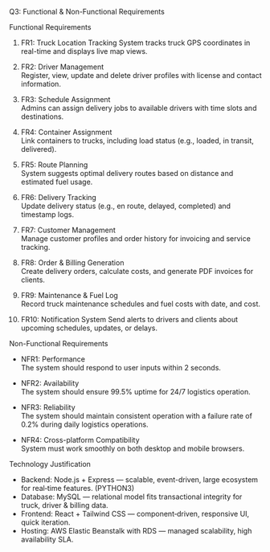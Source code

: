 Q3: Functional & Non-Functional Requirements

Functional Requirements
1. FR1: Truck Location Tracking
   System tracks truck GPS coordinates in real-time and displays live map views.

2. FR2: Driver Management  
   Register, view, update and delete driver profiles with license and contact information.

3. FR3: Schedule Assignment  
   Admins can assign delivery jobs to available drivers with time slots and destinations.

4. FR4: Container Assignment  
   Link containers to trucks, including load status (e.g., loaded, in transit, delivered).

5. FR5: Route Planning  
   System suggests optimal delivery routes based on distance and estimated fuel usage.

6. FR6: Delivery Tracking  
   Update delivery status (e.g., en route, delayed, completed) and timestamp logs.

7. FR7: Customer Management  
   Manage customer profiles and order history for invoicing and service tracking.

8. FR8: Order & Billing Generation  
   Create delivery orders, calculate costs, and generate PDF invoices for clients.

9. FR9: Maintenance & Fuel Log  
   Record truck maintenance schedules and fuel costs with date, and cost.

10. FR10: Notification System 
    Send alerts to drivers and clients about upcoming schedules, updates, or delays.

Non-Functional Requirements
- NFR1: Performance  
  The system should respond to user inputs within 2 seconds.

- NFR2: Availability  
  The system should ensure 99.5% uptime for 24/7 logistics operation.

- NFR3: Reliability  
  The system should maintain consistent operation with a failure rate of 0.2% during daily logistics operations.

- NFR4: Cross-platform Compatibility  
  System must work smoothly on both desktop and mobile browsers.

Technology Justification
- Backend: Node.js + Express — scalable, event-driven, large ecosystem for real‑time features.  (PYTHON3)
- Database: MySQL — relational model fits transactional integrity for truck, driver & billing data.  
- Frontend: React + Tailwind CSS — component‑driven, responsive UI, quick iteration.  
- Hosting: AWS Elastic Beanstalk with RDS — managed scalability, high availability SLA.

